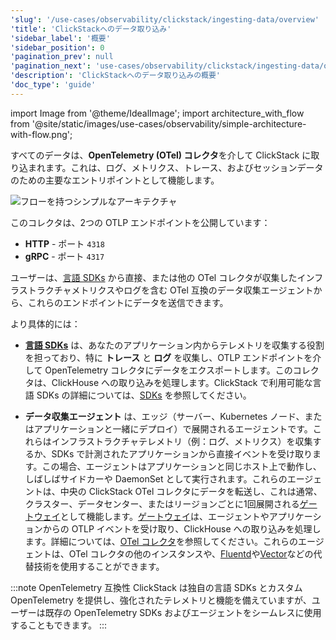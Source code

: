 ```yaml
---
'slug': '/use-cases/observability/clickstack/ingesting-data/overview'
'title': 'ClickStackへのデータ取り込み'
'sidebar_label': '概要'
'sidebar_position': 0
'pagination_prev': null
'pagination_next': 'use-cases/observability/clickstack/ingesting-data/opentelemetry'
'description': 'ClickStackへのデータ取り込みの概要'
'doc_type': 'guide'
---
```


import Image from '@theme/IdealImage';
import architecture_with_flow from '@site/static/images/use-cases/observability/simple-architecture-with-flow.png';

すべてのデータは、**OpenTelemetry (OTel) コレクタ**を介して ClickStack に取り込まれます。これは、ログ、メトリクス、トレース、およびセッションデータのための主要なエントリポイントとして機能します。

<Image img={architecture_with_flow} alt="フローを持つシンプルなアーキテクチャ" size="md"/>

このコレクタは、2つの OTLP エンドポイントを公開しています：

- **HTTP** - ポート `4318`
- **gRPC** - ポート `4317`

ユーザーは、[言語 SDKs](/use-cases/observability/clickstack/sdks) から直接、または他の OTel コレクタが収集したインフラストラクチャメトリクスやログを含む OTel 互換のデータ収集エージェントから、これらのエンドポイントにデータを送信できます。

より具体的には：

- [**言語 SDKs**](/use-cases/observability/clickstack/sdks) は、あなたのアプリケーション内からテレメトリを収集する役割を担っており、特に **トレース** と **ログ** を収集し、OTLP エンドポイントを介して OpenTelemetry コレクタにデータをエクスポートします。このコレクタは、ClickHouse への取り込みを処理します。ClickStack で利用可能な言語 SDKs の詳細については、[SDKs](/use-cases/observability/clickstack/sdks) を参照してください。

- **データ収集エージェント** は、エッジ（サーバー、Kubernetes ノード、またはアプリケーションと一緒にデプロイ）で展開されるエージェントです。これらはインフラストラクチャテレメトリ（例：ログ、メトリクス）を収集するか、SDKs で計測されたアプリケーションから直接イベントを受け取ります。この場合、エージェントはアプリケーションと同じホスト上で動作し、しばしばサイドカーや DaemonSet として実行されます。これらのエージェントは、中央の ClickStack OTel コレクタにデータを転送し、これは通常、クラスター、データセンター、またはリージョンごとに1回展開される[ゲートウェイ](/use-cases/observability/clickstack/ingesting-data/otel-collector#collector-roles)として機能します。[ゲートウェイ](/use-cases/observability/clickstack/ingesting-data/otel-collector#collector-roles)は、エージェントやアプリケーションからの OTLP イベントを受け取り、ClickHouse への取り込みを処理します。詳細については、[OTel コレクタ](/use-cases/observability/clickstack/ingesting-data/otel-collector)を参照してください。これらのエージェントは、OTel コレクタの他のインスタンスや、[Fluentd](https://www.fluentd.org/)や[Vector](https://vector.dev/)などの代替技術を使用することができます。

:::note OpenTelemetry 互換性
ClickStack は独自の言語 SDKs とカスタム OpenTelemetry を提供し、強化されたテレメトリと機能を備えていますが、ユーザーは既存の OpenTelemetry SDKs およびエージェントをシームレスに使用することもできます。
:::

